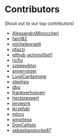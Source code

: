 # Contributors

Shout out to our top contributors!

- [AlessandroMinoccheri](https://api.github.com/users/AlessandroMinoccheri)
- [fain182](https://api.github.com/users/fain182)
- [micheleorselli](https://api.github.com/users/micheleorselli)
- [pfazzi](https://api.github.com/users/pfazzi)
- [github-actions[bot]](https://api.github.com/users/github-actions%5Bbot%5D)
- [ricfio](https://api.github.com/users/ricfio)
- [szepeviktor](https://api.github.com/users/szepeviktor)
- [annervisser](https://api.github.com/users/annervisser)
- [LuigiCardamone](https://api.github.com/users/LuigiCardamone)
- [stephpy](https://api.github.com/users/stephpy)
- [dbu](https://api.github.com/users/dbu)
- [frankverhoeven](https://api.github.com/users/frankverhoeven)
- [hectorespert](https://api.github.com/users/hectorespert)
- [jerowork](https://api.github.com/users/jerowork)
- [jkrzefski](https://api.github.com/users/jkrzefski)
- [mloru](https://api.github.com/users/mloru)
- [smortexa](https://api.github.com/users/smortexa)
- [DonCallisto](https://api.github.com/users/DonCallisto)
- [sebastianstucke87](https://api.github.com/users/sebastianstucke87)
